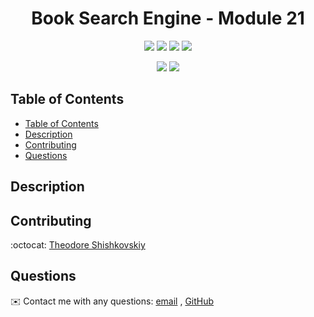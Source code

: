 <h1 align="center"> Book Search Engine - Module 21 </h1>

<p align="center">
    <img src="https://img.shields.io/github/repo-size/TheodoreShishkovskiy/book-search-engine" />
    <img src="https://img.shields.io/github/issues/TheodoreShishkovskiy/book-search-engine" />
    <img src="https://img.shields.io/github/last-commit/TheodoreShishkovskiy/book-search-engine" >
    <a href="https://github.com/TheodoreShishkovskiy"><img src="https://img.shields.io/github/followers/TheodoreShishkovskiy?style=social" target="_blank" /></a>
</p>

<p align="center">
    <img src="https://img.shields.io/badge/javascript-yellow" />
    <img src="https://img.shields.io/badge/react-green" />
</p>

## Table of Contents
- [Table of Contents](#table-of-contents)
- [Description](#description)
- [Contributing](#contributing)
- [Questions](#questions)

## Description

  
## Contributing
:octocat: [Theodore Shishkovskiy](https://github.com/TheodoreShishkovskiy)

## Questions
✉️ Contact me with any questions: [email](mailto:tmshishkovskiy@gmail.com) , [GitHub](https://github.com/TheodoreShishkovskiy)<br />